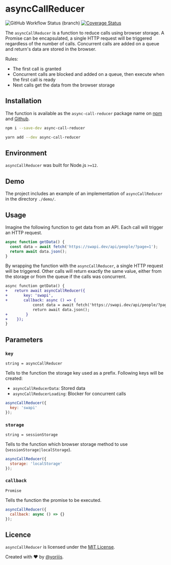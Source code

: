 # asyncCallReducer

![GitHub Workflow Status (branch)](https://img.shields.io/github/workflow/status/yoriiis/async-call-reducer/Build/main?style=for-the-badge) [![Coverage Status](https://img.shields.io/coveralls/github/yoriiis/async-call-reducer?style=for-the-badge)](https://coveralls.io/github/yoriiis/async-call-reducer?branch=main)

The `asyncCallReducer` is a function to reduce calls using browser storage. A Promise can be encapsulated, a single HTTP request will be triggered regardless of the number of calls. Concurrent calls are added on a queue and return's data are stored in the browser.

Rules:

- The first call is granted
- Concurrent calls are blocked and added on a queue, then execute when the first call is ready
- Next calls get the data from the browser storage

## Installation

The function is available as the `async-call-reducer` package name on [npm](https://www.npmjs.com/package/async-call-reducer) and [Github](https://github.com/yoriiis/async-call-reducer).

```bash
npm i --save-dev async-call-reducer
```

```bash
yarn add --dev async-call-reducer
```

## Environment

`asyncCallReducer` was built for Node.js `>=12`.

## Demo

The project includes an example of an implementation of `asyncCallReducer` in the directory `./demo/`.

## Usage

Imagine the following function to get data from an API. Each call will trigger an HTTP request.

```javascript
async function getData() {
  const data = await fetch('https://swapi.dev/api/people/?page=1');
  return await data.json();
}
```

By wrapping the function with the `asyncCallReducer`, a single HTTP request will be triggered. Other calls will return exactly the same value, either from the storage or from the queue if the calls was concurrent.

```diff
async function getData() {
+   return await asyncCallReducer({
+       key: 'swapi',
+       callback: async () => {
            const data = await fetch('https://swapi.dev/api/people/?page=1');
            return await data.json();
+        }
+    });
}
```

## Parameters

### `key`

`string = asyncCallReducer`

Tells to the function the storage key used as a prefix. Following keys will be created:

- `asyncCallReducerData`: Stored data
- `asyncCallReducerLoading`: Blocker for concurrent calls

```js
asyncCallReducer({
  key: 'swapi'
});
```

### `storage`

`string = sessionStorage`

Tells to the function which browser storage method to use (`sessionStorage|localStorage`).

```js
asyncCallReducer({
  storage: 'localStorage'
});
```

### `callback`

`Promise`

Tells the function the promise to be executed.

```js
asyncCallReducer({
  callback: async () => {}
});
```

## Licence

`asyncCallReducer` is licensed under the [MIT License](http://opensource.org/licenses/MIT).

Created with ♥ by [@yoriiis](http://github.com/yoriiis).
